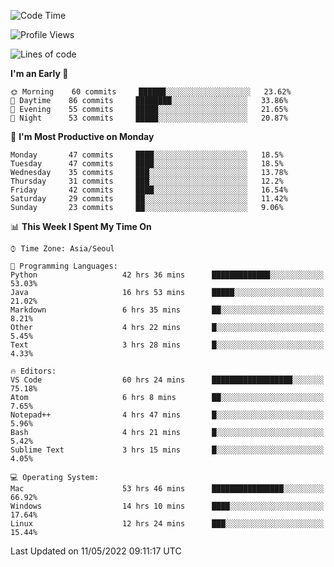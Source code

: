 <!--START_SECTION:waka-->
![Code Time](http://img.shields.io/badge/Code%20Time-465%20hrs%2025%20mins-blue)

![Profile Views](http://img.shields.io/badge/Profile%20Views-12-blue)

![Lines of code](https://img.shields.io/badge/From%20Hello%20World%20I%27ve%20Written-1%20Million%20lines%20of%20code-blue)

**I'm an Early 🐤** 

```text
🌞 Morning    60 commits     ██████░░░░░░░░░░░░░░░░░░░   23.62% 
🌆 Daytime    86 commits     ████████░░░░░░░░░░░░░░░░░   33.86% 
🌃 Evening    55 commits     █████░░░░░░░░░░░░░░░░░░░░   21.65% 
🌙 Night      53 commits     █████░░░░░░░░░░░░░░░░░░░░   20.87%

```
📅 **I'm Most Productive on Monday** 

```text
Monday       47 commits     ████░░░░░░░░░░░░░░░░░░░░░   18.5% 
Tuesday      47 commits     ████░░░░░░░░░░░░░░░░░░░░░   18.5% 
Wednesday    35 commits     ███░░░░░░░░░░░░░░░░░░░░░░   13.78% 
Thursday     31 commits     ███░░░░░░░░░░░░░░░░░░░░░░   12.2% 
Friday       42 commits     ████░░░░░░░░░░░░░░░░░░░░░   16.54% 
Saturday     29 commits     ██░░░░░░░░░░░░░░░░░░░░░░░   11.42% 
Sunday       23 commits     ██░░░░░░░░░░░░░░░░░░░░░░░   9.06%

```


📊 **This Week I Spent My Time On** 

```text
⌚︎ Time Zone: Asia/Seoul

💬 Programming Languages: 
Python                   42 hrs 36 mins      █████████████░░░░░░░░░░░░   53.03% 
Java                     16 hrs 53 mins      █████░░░░░░░░░░░░░░░░░░░░   21.02% 
Markdown                 6 hrs 35 mins       ██░░░░░░░░░░░░░░░░░░░░░░░   8.21% 
Other                    4 hrs 22 mins       █░░░░░░░░░░░░░░░░░░░░░░░░   5.45% 
Text                     3 hrs 28 mins       █░░░░░░░░░░░░░░░░░░░░░░░░   4.33%

🔥 Editors: 
VS Code                  60 hrs 24 mins      ██████████████████░░░░░░░   75.18% 
Atom                     6 hrs 8 mins        ██░░░░░░░░░░░░░░░░░░░░░░░   7.65% 
Notepad++                4 hrs 47 mins       █░░░░░░░░░░░░░░░░░░░░░░░░   5.96% 
Bash                     4 hrs 21 mins       █░░░░░░░░░░░░░░░░░░░░░░░░   5.42% 
Sublime Text             3 hrs 15 mins       █░░░░░░░░░░░░░░░░░░░░░░░░   4.05%

💻 Operating System: 
Mac                      53 hrs 46 mins      ████████████████░░░░░░░░░   66.92% 
Windows                  14 hrs 10 mins      ████░░░░░░░░░░░░░░░░░░░░░   17.64% 
Linux                    12 hrs 24 mins      ███░░░░░░░░░░░░░░░░░░░░░░   15.44%

```


 Last Updated on 11/05/2022 09:11:17 UTC
<!--END_SECTION:waka-->
